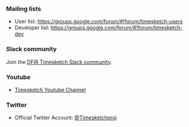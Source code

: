 ### Mailing lists
* User list: https://groups.google.com/forum/#!forum/timesketch-users
* Developer list: https://groups.google.com/forum/#!forum/timesketch-dev

### Slack community
Join the [DFIR Timesketch Slack community](https://github.com/open-source-dfir/slack).

### Youtube

* [Timesketch Youtube Channel](https://www.youtube.com/channel/UC_n6mMb0OxWRk7xiqiOOcRQ)

### Twitter

* Official Twitter Account: [@Timesketchproj](https://twitter.com/TimesketchProj)
